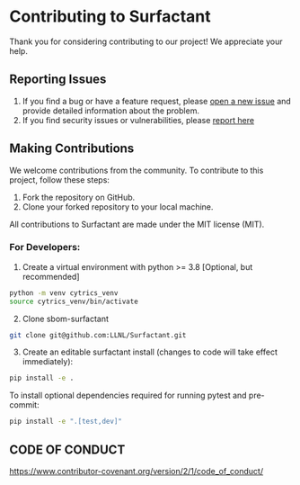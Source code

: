 # Contributing to Surfactant

Thank you for considering contributing to our project! We appreciate your help.

## Reporting Issues

1. If you find a bug or have a feature request, please [open a new issue](https://github.com/LLNL/Surfactant/issues) and provide detailed information about the problem.
2. If you find security issues or vulnerabilities, please [report here](https://github.com/LLNL/Surfactant/security)

## Making Contributions

We welcome contributions from the community. To contribute to this project, follow these steps:

1. Fork the repository on GitHub.
2. Clone your forked repository to your local machine.

All contributions to Surfactant are made under the MIT license (MIT).

### For Developers:

1. Create a virtual environment with python >= 3.8 [Optional, but recommended]

```bash
python -m venv cytrics_venv
source cytrics_venv/bin/activate
```

2. Clone sbom-surfactant

```bash
git clone git@github.com:LLNL/Surfactant.git
```

3. Create an editable surfactant install (changes to code will take effect immediately):

```bash
pip install -e .
```

To install optional dependencies required for running pytest and pre-commit:

```bash
pip install -e ".[test,dev]"
```

## CODE OF CONDUCT

https://www.contributor-covenant.org/version/2/1/code_of_conduct/
